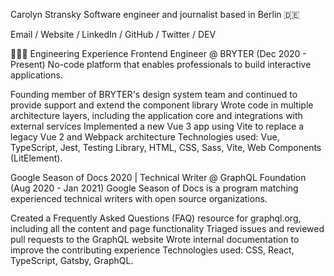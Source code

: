 Carolyn Stransky
Software engineer and journalist based in Berlin 🇩🇪

Email / Website / LinkedIn / GitHub / Twitter / DEV

👩🏼‍💻 Engineering Experience
Frontend Engineer @ BRYTER (Dec 2020 - Present)
No-code platform that enables professionals to build interactive applications.

Founding member of BRYTER's design system team and continued to provide support and extend the component library
Wrote code in multiple architecture layers, including the application core and integrations with external services
Implemented a new Vue 3 app using Vite to replace a legacy Vue 2 and Webpack architecture
Technologies used: Vue, TypeScript, Jest, Testing Library, HTML, CSS, Sass, Vite, Web Components (LitElement).

Google Season of Docs 2020 | Technical Writer @ GraphQL Foundation (Aug 2020 - Jan 2021)
Google Season of Docs is a program matching experienced technical writers with open source organizations.

Created a Frequently Asked Questions (FAQ) resource for graphql.org, including all the content and page functionality
Triaged issues and reviewed pull requests to the GraphQL website
Wrote internal documentation to improve the contributing experience
Technologies used: CSS, React, TypeScript, Gatsby, GraphQL.
